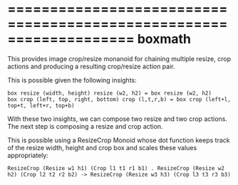 ===================================================================
boxmath
===================================================================

This provides image crop/resize monanoid for chaining multiple resize,
crop actions and producing a resulting crop/resize action pair.

This is possible given the following insights:

    box resize (width, height) resize (w2, h2) = box resize (w2, h2)
    box crop (left, top, right, bottom) crop (l,t,r,b) = box crop (left+l, top+t, left+r, top+b)

With these two insights, we can compose two resize and two crop actions.  The next step
is composing a resize and crop action.

This is possible using a ResizeCrop Monoid whose dot function keeps track of the resize width, height
and crop box and scales these values appropriately:

    ResizeCrop (Resize w1 h1) (Crop l1 t1 r1 b1) . ResizeCrop (Resize w2 h2) (Crop l2 t2 r2 b2) -> ResizeCrop (Resize w3 h3) (Crop l3 t3 r3 b3)

        

